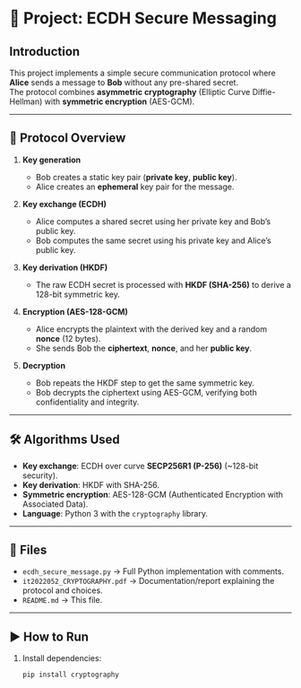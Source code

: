 # 📌 Project: ECDH Secure Messaging

## Introduction
This project implements a simple secure communication protocol where **Alice** sends a message to **Bob** without any pre-shared secret.  
The protocol combines **asymmetric cryptography** (Elliptic Curve Diffie-Hellman) with **symmetric encryption** (AES-GCM).

---

## 🔑 Protocol Overview
1. **Key generation**  
   - Bob creates a static key pair (**private key**, **public key**).  
   - Alice creates an **ephemeral** key pair for the message.  

2. **Key exchange (ECDH)**  
   - Alice computes a shared secret using her private key and Bob’s public key.  
   - Bob computes the same secret using his private key and Alice’s public key.  

3. **Key derivation (HKDF)**  
   - The raw ECDH secret is processed with **HKDF (SHA-256)** to derive a 128-bit symmetric key.  

4. **Encryption (AES-128-GCM)**  
   - Alice encrypts the plaintext with the derived key and a random **nonce** (12 bytes).  
   - She sends Bob the **ciphertext**, **nonce**, and her **public key**.  

5. **Decryption**  
   - Bob repeats the HKDF step to get the same symmetric key.  
   - Bob decrypts the ciphertext using AES-GCM, verifying both confidentiality and integrity.  

---

## 🛠️ Algorithms Used
- **Key exchange**: ECDH over curve **SECP256R1 (P-256)** (~128-bit security).  
- **Key derivation**: HKDF with SHA-256.  
- **Symmetric encryption**: AES-128-GCM (Authenticated Encryption with Associated Data).  
- **Language**: Python 3 with the `cryptography` library.  

---

## 📂 Files
- `ecdh_secure_message.py` → Full Python implementation with comments.  
- `it2022052_CRYPTOGRAPHY.pdf` → Documentation/report explaining the protocol and choices.  
- `README.md` → This file.  

---

## ▶ How to Run
1. Install dependencies:
   ```bash
   pip install cryptography
